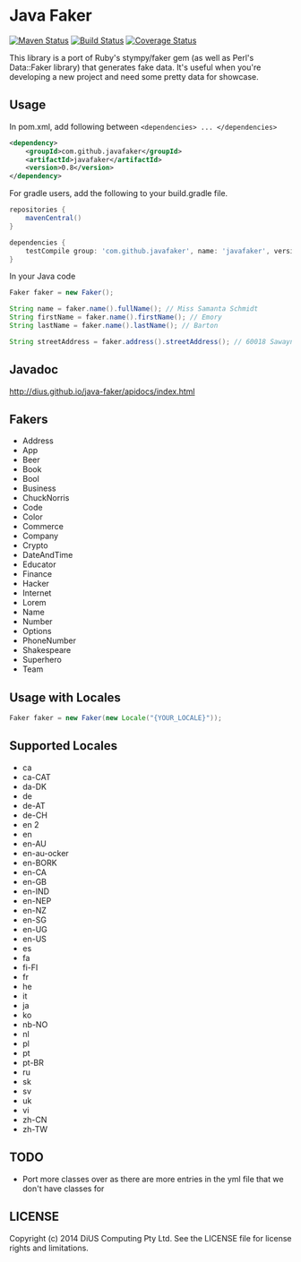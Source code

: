 Java Faker
==========

[![Maven Status](https://maven-badges.herokuapp.com/maven-central/com.github.javafaker/javafaker/badge.svg?style=flat)](http://mvnrepository.com/artifact/com.github.javafaker/javafaker)
[![Build Status](https://travis-ci.org/DiUS/java-faker.svg?branch=master)](https://travis-ci.org/DiUS/java-faker)
[![Coverage Status](https://coveralls.io/repos/DiUS/java-faker/badge.svg)](https://coveralls.io/r/DiUS/java-faker)

This library is a port of Ruby's stympy/faker gem (as well as Perl's Data::Faker library) that generates fake data.
It's useful when you're developing a new project and need some pretty data for showcase.

Usage
-----
In pom.xml, add following between `<dependencies> ... </dependencies>`

```xml
<dependency>
    <groupId>com.github.javafaker</groupId>
    <artifactId>javafaker</artifactId>
    <version>0.8</version>
</dependency>
```

For gradle users, add the following to your build.gradle file.

```groovy
repositories {
    mavenCentral()
}

dependencies {
    testCompile group: 'com.github.javafaker', name: 'javafaker', version: '0.8'
}

```

In your Java code

```java
Faker faker = new Faker();

String name = faker.name().fullName(); // Miss Samanta Schmidt
String firstName = faker.name().firstName(); // Emory
String lastName = faker.name().lastName(); // Barton

String streetAddress = faker.address().streetAddress(); // 60018 Sawayn Brooks Suite 449
```

Javadoc
-----
http://dius.github.io/java-faker/apidocs/index.html


Fakers
-----
* Address
* App
* Beer
* Book
* Bool
* Business
* ChuckNorris
* Code
* Color
* Commerce
* Company
* Crypto
* DateAndTime
* Educator
* Finance
* Hacker
* Internet
* Lorem
* Name
* Number
* Options
* PhoneNumber
* Shakespeare
* Superhero
* Team


Usage with Locales
-----

```java
Faker faker = new Faker(new Locale("{YOUR_LOCALE}"));
```

Supported Locales
-----
* ca
* ca-CAT
* da-DK
* de
* de-AT
* de-CH
* en 2
* en
* en-AU
* en-au-ocker
* en-BORK
* en-CA
* en-GB
* en-IND
* en-NEP
* en-NZ
* en-SG
* en-UG
* en-US
* es
* fa
* fi-FI
* fr
* he
* it
* ja
* ko
* nb-NO
* nl
* pl
* pt
* pt-BR
* ru
* sk
* sv
* uk
* vi
* zh-CN
* zh-TW

TODO
----
- Port more classes over as there are more entries in the yml file that we don't have classes for

LICENSE
-------
Copyright (c) 2014 DiUS Computing Pty Ltd. See the LICENSE file for license rights and limitations.
